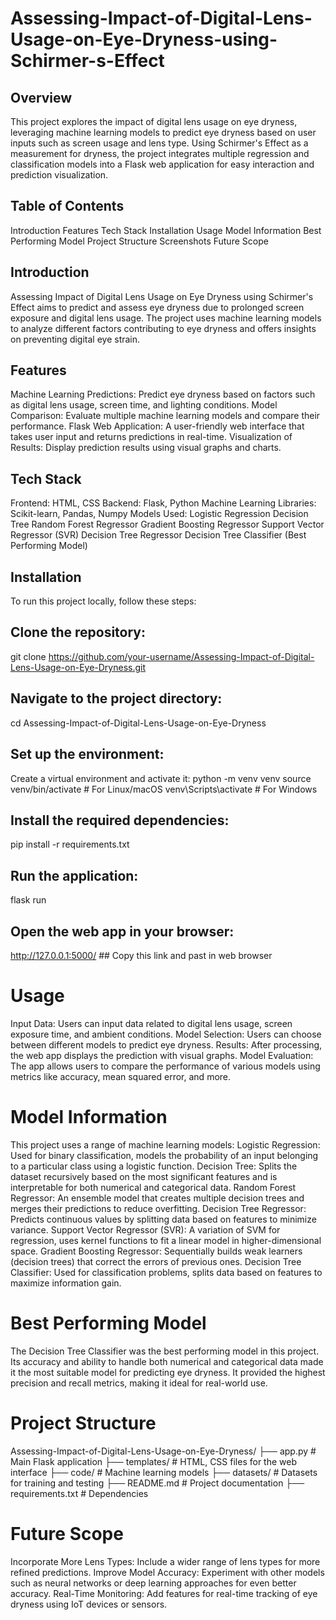 # Assessing-Impact-of-Digital-Lens-Usage-on-Eye-Dryness-using-Schirmer-s-Effect

## Overview
This project explores the impact of digital lens usage on eye dryness, leveraging machine learning models to predict eye dryness based on user inputs such as screen usage and lens type. Using Schirmer's Effect as a measurement for dryness, the project integrates multiple regression and classification models into a Flask web application for easy interaction and prediction visualization.

## Table of Contents
Introduction
Features
Tech Stack
Installation
Usage
Model Information
Best Performing Model
Project Structure
Screenshots
Future Scope

## Introduction
Assessing Impact of Digital Lens Usage on Eye Dryness using Schirmer's Effect aims to predict and assess eye dryness due to prolonged screen exposure and digital lens usage. The project uses machine learning models to analyze different factors contributing to eye dryness and offers insights on preventing digital eye strain.

## Features
Machine Learning Predictions: Predict eye dryness based on factors such as digital lens usage, screen time, and lighting conditions.
Model Comparison: Evaluate multiple machine learning models and compare their performance.
Flask Web Application: A user-friendly web interface that takes user input and returns predictions in real-time.
Visualization of Results: Display prediction results using visual graphs and charts.

## Tech Stack
Frontend: HTML, CSS
Backend: Flask, Python
Machine Learning Libraries: Scikit-learn, Pandas, Numpy
Models Used:
Logistic Regression
Decision Tree
Random Forest Regressor
Gradient Boosting Regressor
Support Vector Regressor (SVR)
Decision Tree Regressor
Decision Tree Classifier (Best Performing Model)

## Installation
To run this project locally, follow these steps:

## Clone the repository:
git clone https://github.com/your-username/Assessing-Impact-of-Digital-Lens-Usage-on-Eye-Dryness.git

## Navigate to the project directory:
cd Assessing-Impact-of-Digital-Lens-Usage-on-Eye-Dryness

## Set up the environment:
Create a virtual environment and activate it:
python -m venv venv
source venv/bin/activate  # For Linux/macOS
venv\Scripts\activate  # For Windows

## Install the required dependencies:
pip install -r requirements.txt

## Run the application:
flask run

## Open the web app in your browser:
http://127.0.0.1:5000/ ## Copy this link and past in web browser

# Usage
Input Data: Users can input data related to digital lens usage, screen exposure time, and ambient conditions.
Model Selection: Users can choose between different models to predict eye dryness.
Results: After processing, the web app displays the prediction with visual graphs.
Model Evaluation: The app allows users to compare the performance of various models using metrics like accuracy, mean squared error, and more.

# Model Information
This project uses a range of machine learning models:
Logistic Regression: Used for binary classification, models the probability of an input belonging to a particular class using a logistic function.
Decision Tree: Splits the dataset recursively based on the most significant features and is interpretable for both numerical and categorical data.
Random Forest Regressor: An ensemble model that creates multiple decision trees and merges their predictions to reduce overfitting.
Decision Tree Regressor: Predicts continuous values by splitting data based on features to minimize variance.
Support Vector Regressor (SVR): A variation of SVM for regression, uses kernel functions to fit a linear model in higher-dimensional space.
Gradient Boosting Regressor: Sequentially builds weak learners (decision trees) that correct the errors of previous ones.
Decision Tree Classifier: Used for classification problems, splits data based on features to maximize information gain.

# Best Performing Model
The Decision Tree Classifier was the best performing model in this project. Its accuracy and ability to handle both numerical and categorical data made it the most suitable model for predicting eye dryness. It provided the highest precision and recall metrics, making it ideal for real-world use.

# Project Structure
Assessing-Impact-of-Digital-Lens-Usage-on-Eye-Dryness/
├── app.py                  # Main Flask application
├── templates/              # HTML, CSS files for the web interface
├── code/                   # Machine learning models
├── datasets/               # Datasets for training and testing
├── README.md               # Project documentation
├── requirements.txt        # Dependencies

# Future Scope
Incorporate More Lens Types: Include a wider range of lens types for more refined predictions.
Improve Model Accuracy: Experiment with other models such as neural networks or deep learning approaches for even better accuracy.
Real-Time Monitoring: Add features for real-time tracking of eye dryness using IoT devices or sensors.
